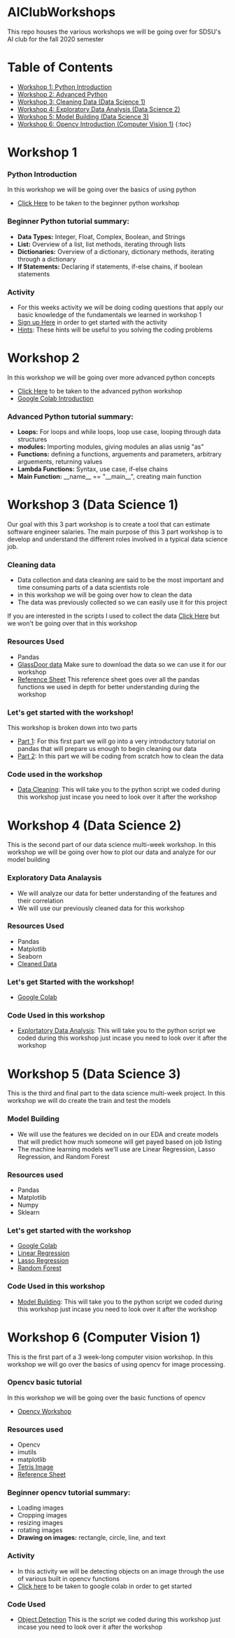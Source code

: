 # AIClubWorkshops
This repo houses the various workshops we will be going over for SDSU's AI club for the fall 2020 semester

# Table of Contents
- [Workshop 1: Python Introduction](https://github.com/HectorENevarez/AIClubWorkshops/blob/gh-pages/Workshop1)
- [Workshop 2: Advanced Python](https://github.com/HectorENevarez/AIClubWorkshops#workshop-2)
- [Workshop 3: Cleaning Data (Data Science 1)](https://github.com/HectorENevarez/AIClubWorkshops#workshop-3-data-science-1)
- [Workshop 4: Exploratory Data Analysis (Data Science 2)](https://github.com/HectorENevarez/AIClubWorkshops#workshop-4-data-science-2)
- [Workshop 5: Model Building (Data Science 3)](https://github.com/HectorENevarez/AIClubWorkshops#workshop-5-data-science-3)
- [Workshop 6: Opencv Introduction (Computer Vision 1)](https://github.com/HectorENevarez/AIClubWorkshops#workshop-6-computer-vision-1)
{:toc}

# Workshop 1
### Python Introduction
In this workshop we will be going over the basics of using python
- [Click Here](https://hectorenevarez.github.io/AIClubWorkshops/Workshop1/python_tutorial) to be taken to the beginner python workshop

### Beginner Python tutorial summary:
- **Data Types:** Integer, Float, Complex, Boolean, and Strings
- **List:** Overview of a list, list methods, iterating through lists
- **Dictionaries:** Overview of a dictionary, dictionary methods, iterating through a dictionary
- **If Statements:** Declaring if statements, if-else chains, if boolean statements

### Activity
- For this weeks activity we will be doing coding questions that apply our basic knowledge of the fundamentals we learned in workshop 1
- [Sign up Here](https://www.hackerrank.com/sdsu-ai-club-a1) in order to get started with the activity
- [Hints](https://hectorenevarez.github.io/AIClubWorkshops/Workshop1/hints): These hints will be useful to you solving the coding problems

# Workshop 2
In this workshop we will be going over more advanced python concepts
- [Click Here](https://github.com/HectorENevarez/AIClubWorkshops/blob/master/workshop2-Python_Two/Advanced_python.ipynb) to be taken to the advanced python workshop<br>
- [Google Colab Introduction](https://colab.research.google.com/notebooks/intro.ipynb)

### Advanced Python tutorial summary:
- **Loops:** For loops and while loops, loop use case, looping through data structures
- **modules:** Importing modules, giving modules an alias usnig "as"
- **Functions:** defining a functions, arguements and parameters, arbitrary arguements, returning values
- **Lambda Functions:** Syntax, use case, if-else chains
- **Main Function:** \_\_name__ == "\_\_main__", creating main function

# Workshop 3 (Data Science 1)
Our goal with this 3 part workshop is to create a tool that can estimate software engineer salaries. The main purpose of this 3 part workshop is to develop and understand the different roles involved in a typical data science job.

### Cleaning data
- Data collection and data cleaning are said to be the most important and time consuming parts of a data scientists role
- in this workshop we will be going over how to clean the data
- The data was previously collected so we can easily use it for this project

If you are interested in the scripts I used to collect the data [Click Here](https://github.com/HectorENevarez/AIClubWorkshops/tree/master/workshop3-cleaningData/data-collection) but we won't be going over that in this workshop

### Resources Used
- Pandas
- [GlassDoor data](https://github.com/HectorENevarez/AIClubWorkshops/blob/master/workshop3-cleaningData/data-collection/glassdoor_job.csv) Make sure to download the data so we can use it for our workshop
- [Reference Sheet](https://github.com/HectorENevarez/AIClubWorkshops/blob/master/workshop3-cleaningData/reference.ipynb) This reference sheet goes over all the pandas functions we used in depth for better understanding during the workshop

### Let's get started with the workshop!
This workshop is broken down into two parts
- [Part 1](https://github.com/HectorENevarez/AIClubWorkshops/blob/master/workshop3-cleaningData/Pandas-Tutorial.ipynb): For this first part we will go into a very introductory tutorial on pandas that will prepare us enough to begin cleaning our data
- [Part 2](https://colab.research.google.com/notebooks/intro.ipynb): In this part we will be coding from scratch how to clean the data

### Code used in the workshop
- [Data Cleaning](https://github.com/HectorENevarez/AIClubWorkshops/blob/master/workshop3-cleaningData/data-cleaning.py): This will take you to the python script we coded during this workshop just incase you need to look over it after the workshop

# Workshop 4 (Data Science 2)
This is the second part of our data science multi-week workshop. In this workshop we will be going over how to plot our data and analyze for our model building
### Exploratory Data Analaysis
- We will analyze our data for better understanding of the features and their correlation
- We will use our previously cleaned data for this workshop

### Resources Used
- Pandas
- Matplotlib
- Seaborn
- [Cleaned Data](https://github.com/HectorENevarez/AIClubWorkshops/blob/master/workshop3-cleaningData/Salary_Data_Cleaned.csv)

### Let's get Started with the workshop!
- [Google Colab](https://colab.research.google.com/notebooks/intro.ipynb)

### Code Used in this workshop
- [Explortatory Data Analysis](https://github.com/HectorENevarez/AIClubWorkshops/blob/master/Workshop4-EDA/Exploratory_Data_Analysis.ipynb): This will take you to the python script we coded during this workshop just incase you need to look over it after the workshop

# Workshop 5 (Data Science 3)
This is the third and final part to the data science multi-week project. In this workshop we will do create the train and test the models
### Model Building
- We will use the features we decided on in our EDA and create models that will predict how much someone will get payed based on job listing
- The machine learning models we'll use are Linear Regression, Lasso Regression, and Random Forest
 
### Resources used
 - Pandas
 - Matplotlib
 - Numpy
 - Sklearn
 
### Let's get started with the workshop
 - [Google Colab](https://colab.research.google.com/notebooks/intro.ipynb)
 - [Linear Regression](https://docs.google.com/presentation/d/1OE7mU9YThVaxI2YEwmZIL_7L9zrPfVJuMC2NchNdzqw/edit?usp=sharing)
 - [Lasso Regression](google.com)
 - [Random Forest](https://docs.google.com/presentation/d/1k7ZIhzCLB-C0TVyiBadRUIlthqWuctoAV3BWcTUBtbQ/edit?usp=sharing)
 
### Code Used in this workshop
 - [Model Building](https://github.com/HectorENevarez/AIClubWorkshops/blob/master/Workshop5-ModelBuilding/ModelBuilding.ipynb): This will take you to the python script we coded during this workshop just incase you need to look over it after the workshop

# Workshop 6 (Computer Vision 1)
This is the first part of a 3 week-long computer vision workshop. In this workshop we will go over the basics of using opencv for image processing.
### Opencv basic tutorial
In this workshop we will be going over the basic functions of opencv
- [Opencv Workshop](https://github.com/HectorENevarez/AIClubWorkshops/blob/master/Workshop6-Opencv/opencv_tut.ipynb)

### Resources used
- Opencv
- imutils
- matplotlib
- [Tetris Image](https://github.com/HectorENevarez/AIClubWorkshops/blob/master/Workshop6-Opencv/tetris_blocks.png)
- [Reference Sheet](https://github.com/HectorENevarez/AIClubWorkshops/blob/master/Workshop6-Opencv/Reference.ipynb)

### Beginner opencv tutorial summary:
- Loading images
- Cropping images
- resizing images
- rotating images
- **Drawing on images:** rectangle, circle, line, and text

### Activity
- In this activity we will be detecting objects on an image through the use of various built in opencv functions
- [Click here](https://colab.research.google.com) to be taken to google colab in order to get started

### Code Used
- [Object Detection](https://github.com/HectorENevarez/AIClubWorkshops/blob/master/Workshop6-Opencv/object_detect.ipynb) This is the script we coded during this workshop just incase you need to look over it after the workshop 
